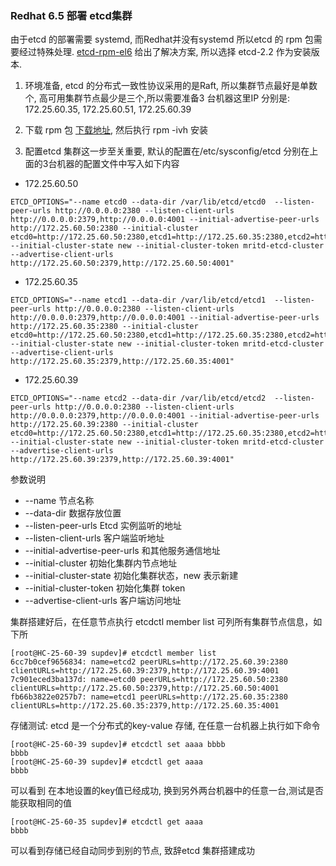 ### Redhat 6.5 部署 etcd集群

由于etcd 的部署需要 systemd, 而Redhat并没有systemd 所以etcd 的 rpm 包需要经过特殊处理. [etcd-rpm-el6](https://gitlab.com/pixdrift/etcd-rpm-el6) 给出了解决方案, 所以选择 etcd-2.2 作为安装版本.

1. 环境准备, etcd 的分布式一致性协议采用的是Raft, 所以集群节点最好是单数个, 高可用集群节点最少是三个,所以需要准备3 台机器这里IP 分别是: 172.25.60.35, 172.25.60.51, 172.25.60.39

2. 下载 rpm 包 [下载地址](http://www.pixeldrift.net/rpm/SRPMS/etcd-2.2.0-2.el6.src.rpm), 然后执行 rpm -ivh 安装

3. 配置etcd 集群这一步至关重要, 默认的配置在/etc/sysconfig/etcd 分别在上面的3台机器的配置文件中写入如下内容

* 172.25.60.50
```
ETCD_OPTIONS="--name etcd0 --data-dir /var/lib/etcd/etcd0  --listen-peer-urls http://0.0.0.0:2380 --listen-client-urls http://0.0.0.0:2379,http://0.0.0.0:4001 --initial-advertise-peer-urls http://172.25.60.50:2380 --initial-cluster etcd0=http://172.25.60.50:2380,etcd1=http://172.25.60.35:2380,etcd2=http://172.25.60.39:2380 --initial-cluster-state new --initial-cluster-token mritd-etcd-cluster --advertise-client-urls http://172.25.60.50:2379,http://172.25.60.50:4001"
```

* 172.25.60.35
```
ETCD_OPTIONS="--name etcd1 --data-dir /var/lib/etcd/etcd1  --listen-peer-urls http://0.0.0.0:2380 --listen-client-urls http://0.0.0.0:2379,http://0.0.0.0:4001 --initial-advertise-peer-urls http://172.25.60.35:2380 --initial-cluster etcd0=http://172.25.60.50:2380,etcd1=http://172.25.60.35:2380,etcd2=http://172.25.60.39:2380 --initial-cluster-state new --initial-cluster-token mritd-etcd-cluster --advertise-client-urls http://172.25.60.35:2379,http://172.25.60.35:4001"
```

* 172.25.60.39
```
ETCD_OPTIONS="--name etcd2 --data-dir /var/lib/etcd/etcd2  --listen-peer-urls http://0.0.0.0:2380 --listen-client-urls http://0.0.0.0:2379,http://0.0.0.0:4001 --initial-advertise-peer-urls http://172.25.60.39:2380 --initial-cluster etcd0=http://172.25.60.50:2380,etcd1=http://172.25.60.35:2380,etcd2=http://172.25.60.39:2380 --initial-cluster-state new --initial-cluster-token mritd-etcd-cluster --advertise-client-urls http://172.25.60.39:2379,http://172.25.60.39:4001"
```

参数说明
* --name 节点名称
* --data-dir 数据存放位置
* --listen-peer-urls  Etcd 实例监听的地址
* --listen-client-urls 客户端监听地址
* --initial-advertise-peer-urls 和其他服务通信地址
* --initial-cluster 初始化集群内节点地址
* --initial-cluster-state 初始化集群状态，new 表示新建
* --initial-cluster-token 初始化集群 token
* --advertise-client-urls 客户端访问地址

集群搭建好后，在任意节点执行 etcdctl member list 可列所有集群节点信息，如下所
```
[root@HC-25-60-39 supdev]# etcdctl member list
6cc7b0cef9656834: name=etcd2 peerURLs=http://172.25.60.39:2380 clientURLs=http://172.25.60.39:2379,http://172.25.60.39:4001
7c901eced3ba137d: name=etcd0 peerURLs=http://172.25.60.50:2380 clientURLs=http://172.25.60.50:2379,http://172.25.60.50:4001
fb66b3822e0257b7: name=etcd1 peerURLs=http://172.25.60.35:2380 clientURLs=http://172.25.60.35:2379,http://172.25.60.35:4001
```

存储测试:
  etcd 是一个分布式的key-value 存储, 在任意一台机器上执行如下命令
  ```
  [root@HC-25-60-39 supdev]# etcdctl set aaaa bbbb
bbbb
[root@HC-25-60-39 supdev]# etcdctl get aaaa
bbbb
  ```
  
  可以看到 在本地设置的key值已经成功, 换到另外两台机器中的任意一台,测试是否能获取相同的值
  ```
  [root@HC-25-60-35 supdev]# etcdctl get aaaa
bbbb
  ```
  可以看到存储已经自动同步到别的节点, 致辞etcd 集群搭建成功